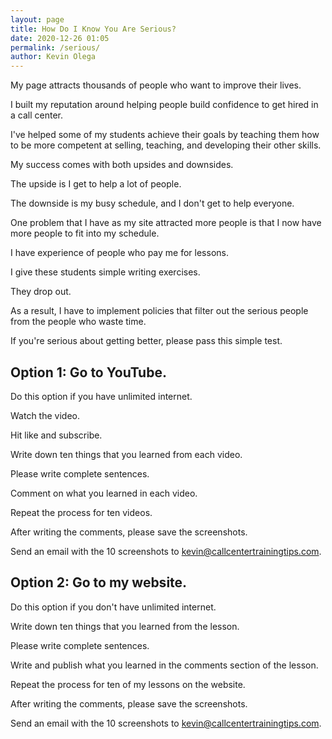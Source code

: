 ```yaml
--- 
layout: page
title: How Do I Know You Are Serious?
date: 2020-12-26 01:05
permalink: /serious/ 
author: Kevin Olega 
--- 
```

My page attracts thousands of people who want to improve their lives.

I built my reputation around helping people build confidence to get hired in a call center.

I've helped some of my students achieve their goals by teaching them how to be more competent at selling, teaching, and developing their other skills.

My success comes with both upsides and downsides.

The upside is I get to help a lot of people.

The downside is my busy schedule, and I don't get to help everyone.

One problem that I have as my site attracted more people is that I now have more people to fit into my schedule.

I have experience of people who pay me for lessons.

I give these students simple writing exercises.

They drop out.

As a result, I have to implement policies that filter out the serious people from the people who waste time.

If you're serious about getting better, please pass this simple test.


## Option 1: Go to YouTube.

Do this option if you have unlimited internet.

Watch the video.

Hit like and subscribe.

Write down ten things that you learned from each video.

Please write complete sentences.

Comment on what you learned in each video.

Repeat the process for ten videos.

After writing the comments, please save the screenshots. 

Send an email with the 10 screenshots to kevin@callcentertrainingtips.com.

## Option 2: Go to my website.

Do this option if you don't have unlimited internet.

Write down ten things that you learned from the lesson.

Please write complete sentences.

Write and publish what you learned in the comments section of the lesson.

Repeat the process for ten of my lessons on the website.

After writing the comments, please save the  screenshots. 

Send an email with the 10 screenshots to kevin@callcentertrainingtips.com.

